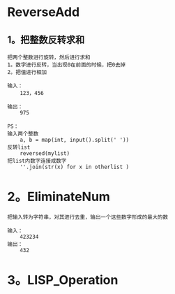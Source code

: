 # ReverseAdd

## 1。把整数反转求和

    把两个整数进行旋转，然后进行求和  
    1。数字进行反转，当出现0在前面的时候，把0去掉
    2。把值进行相加
    
    输入：
        123，456
    
    输出：
        975
  
    PS：
    输入两个整数  
        a, b = map(int, input().split(' '))  
    反转list
        reversed(mylist)
    把list内数字连接成数字
        ''.join(str(x) for x in otherlist ) 

# 2。EliminateNum
    
    把输入转为字符串，对其进行去重，输出一个这些数字形成的最大的数
    
    输入：
        423234
    输出：
        432
    

# 3。LISP_Operation
